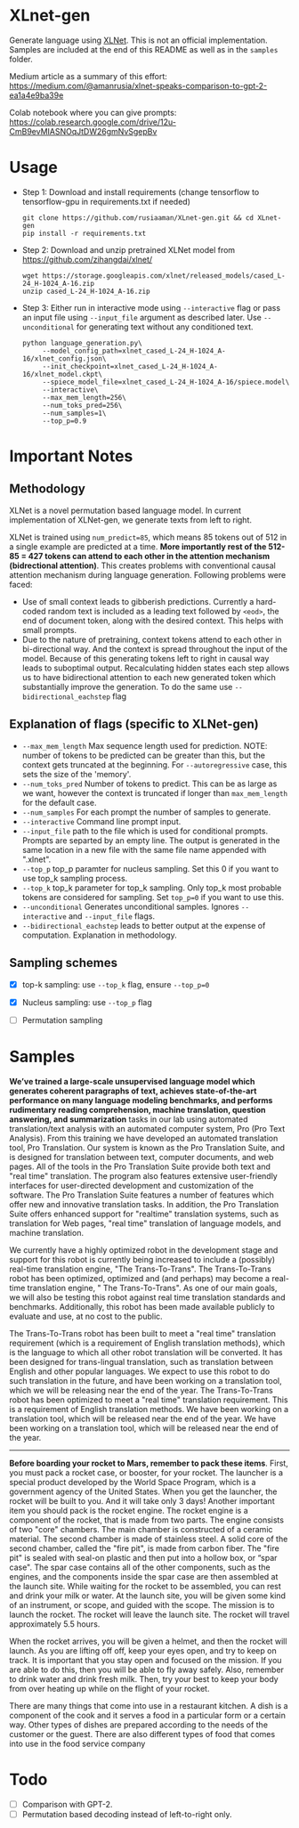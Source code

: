 # XLnet-gen
Generate language using [XLNet](https://github.com/zihangdai/xlnet/). This is not an official implementation. Samples are included at the end of this README as well as in the `samples` folder.

Medium article as a summary of this effort: https://medium.com/@amanrusia/xlnet-speaks-comparison-to-gpt-2-ea1a4e9ba39e

Colab notebook where you can give prompts:  https://colab.research.google.com/drive/12u-CmB9evMIASNOqJtDW26gmNvSgepBv

# Usage
* Step 1: Download and install requirements (change tensorflow to tensorflow-gpu in requirements.txt if needed)
  ```
  git clone https://github.com/rusiaaman/XLnet-gen.git && cd XLnet-gen
  pip install -r requirements.txt
  ```
 * Step 2:
   Download and unzip pretrained XLNet model from https://github.com/zihangdai/xlnet/
   ```
   wget https://storage.googleapis.com/xlnet/released_models/cased_L-24_H-1024_A-16.zip
   unzip cased_L-24_H-1024_A-16.zip
   ```
 * Step 3:
   Either run in interactive mode using `--interactive` flag or pass an input file using `--input_file` argument as described later. Use `--unconditional` for generating text without any conditioned text.
   ```
   python language_generation.py\
        --model_config_path=xlnet_cased_L-24_H-1024_A-16/xlnet_config.json\
        --init_checkpoint=xlnet_cased_L-24_H-1024_A-16/xlnet_model.ckpt\
        --spiece_model_file=xlnet_cased_L-24_H-1024_A-16/spiece.model\
        --interactive\
        --max_mem_length=256\
        --num_toks_pred=256\
        --num_samples=1\
        --top_p=0.9
   ```
# Important Notes
## Methodology
XLNet is a novel permutation based language model. In current implementation of XLNet-gen, we generate texts from left to right.

XLNet is trained using `num_predict=85`, which means 85 tokens out of 512 in a single example are predicted at a time. **More importantly rest of the 512-85 = 427 tokens can attend to each other in the attention mechanism (bidrectional attention)**. This creates problems with conventional causal attention mechanism during language generation. Following problems were faced:

  * Use of small context leads to gibberish predictions. Currently a hard-coded random text is included as a leading text followed by `<eod>`, the end of document token, along with the desired context. This helps with small prompts.
  * Due to the nature of pretraining, context tokens attend to each other in bi-directional way. And the context is spread throughout the input of the model. Because of this generating tokens left to right in causal way leads to suboptimal output. Recalculating hidden states each step allows us to have bidirectional attention to each new generated token which substantially improve the generation. To do the same use `--bidirectional_eachstep` flag
 
## Explanation of flags (specific to XLNet-gen)

* `--max_mem_length` Max sequence length used for prediction. NOTE: number of tokens to be predicted can be greater than this, but the context gets truncated at the beginning. For `--autoregressive` case, this sets the size of the 'memory'.
* `--num_toks_pred` Number of tokens to predict. This can be as large as we want, however the context is truncated if longer than `max_mem_length` for the default case.
* `--num_samples` For each prompt the number of samples to generate.
* `--interactive` Command line prompt input.
* `--input_file` path to the file which is used for conditional prompts. Prompts are separted by an empty line. The output is generated in the same location in a new file with the same file name appended with ".xlnet".
* `--top_p` top_p paramter for nucleus sampling. Set this 0 if you want to use top_k sampling process.
* `--top_k` top_k parameter for top_k sampling. Only top_k most probable tokens are considered for sampling. Set `top_p=0` if you want to use this.
* `--unconditional` Generates unconditional samples. Ignores `--interactive` and `--input_file` flags.
* `--bidirectional_eachstep` leads to better output at the expense of computation. Explanation in methodology.

## Sampling schemes
- [x] top-k sampling: use `--top_k` flag, ensure `--top_p=0`
- [x] Nucleus sampling: use `--top_p` flag
- [ ] Permutation sampling


# Samples
**We’ve trained a large-scale unsupervised language model which generates coherent paragraphs of text, achieves state-of-the-art performance on many language modeling benchmarks, and performs rudimentary reading comprehension, machine translation, question answering, and summarization** tasks in our lab using automated translation/text analysis with an automated computer system, Pro (Pro Text Analysis). From this training we have developed an automated translation tool, Pro Translation. Our system is known as the Pro Translation Suite, and is designed for translation between text, computer documents, and web pages. All of the tools in the Pro Translation Suite provide both text and "real time" translation. The program also features extensive user-friendly interfaces for user-directed development and customization of the software. The Pro Translation Suite features a number of features which offer new and innovative translation tasks. In addition, the Pro Translation Suite offers enhanced support for "realtime" translation systems, such as translation for Web pages, "real time" translation of language models, and machine translation.

We currently have a highly optimized robot in the development stage and support for this robot is currently being increased to include a (possibly) real-time translation engine, "The Trans-To-Trans". The Trans-To-Trans robot has been optimized, optimized and (and perhaps) may become a real-time translation engine, " The Trans-To-Trans". As one of our main goals, we will also be testing this robot against real time translation standards and benchmarks. Additionally, this robot has been made available publicly to evaluate and use, at no cost to the public.

The Trans-To-Trans robot has been built to meet a "real time" translation requirement (which is a requirement of English translation methods), which is the language to which all other robot translation will be converted. It has been designed for trans-lingual translation, such as translation between English and other popular languages. We expect to use this robot to do such translation in the future, and have been working on a translation tool, which we will be releasing near the end of the year.
The Trans-To-Trans robot has been optimized to meet a "real time" translation requirement. This is a requirement of English translation methods. We have been working on a translation tool, which will be released near the end of the year. We have been working on a translation tool, which will be released near the end of the year.

---
**Before boarding your rocket to Mars, remember to pack these items**. First, you must pack a rocket case, or booster, for your rocket. The launcher is a special product developed by the World Space Program, which is a government agency of the United States. When you get the launcher, the rocket will be built to you. And it will take only 3 days! Another important item you should pack is the rocket engine. The rocket engine is a component of the rocket, that is made from two parts. The engine consists of two "core" chambers. The main chamber is constructed of a ceramic material. The second chamber is made of stainless steel. A solid core of the second chamber, called the "fire pit", is made from carbon fiber. The "fire pit" is sealed with seal-on plastic and then put into a hollow box, or “spar case". The spar case contains all of the other components, such as the engines, and the components inside the spar case are then assembled at the launch site. While waiting for the rocket to be assembled, you can rest and drink your milk or water. At the launch site, you will be given some kind of an instrument, or scope, and guided with the scope. The mission is to launch the rocket. The rocket will leave the launch site. The rocket will travel approximately 5.5 hours.

When the rocket arrives, you will be given a helmet, and then the rocket will launch. As you are lifting off off, keep your eyes open, and try to keep on track. It is important that you stay open and focused on the mission. If you are able to do this, then you will be able to fly away safely. Also, remember to drink water and drink fresh milk. Then, try your best to keep your body from over heating up while on the flight of your rocket.

There are many things that come into use in a restaurant kitchen. A dish is a component of the cook and it serves a food in a particular form or a certain way. Other types of dishes are prepared according to the needs of the customer or the guest. There are also different types of food that comes into use in the food service company


# Todo
* [ ] Comparison with GPT-2.
* [ ] Permutation based decoding instead of left-to-right only.
